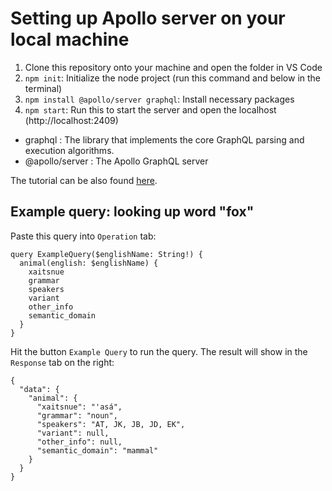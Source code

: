 # Setting up Apollo server on your local machine

1. Clone this repository onto your machine and open the folder in VS Code
3. `npm init`: Initialize the node project (run this command and below in the terminal)
4. `npm install @apollo/server graphql`: Install necessary packages
5. `npm start`: Run this to start the server and open the localhost (http://localhost:2409)

- graphql : The library that implements the core GraphQL parsing and execution algorithms.
- @apollo/server : The Apollo GraphQL server


The tutorial can be also found [here](https://dineshigdd.medium.com/how-to-set-up-a-graphql-server-a-beginners-guide-to-graphql-fe1e7bb83ffc).

## Example query: looking up word "fox"

Paste this query into `Operation` tab:
```
query ExampleQuery($englishName: String!) {
  animal(english: $englishName) {
    xaitsnue
    grammar
    speakers
    variant
    other_info
    semantic_domain
  }
}
```

Hit the button `Example Query` to run the query.
The result will show in the `Response` tab on the right:
```
{
  "data": {
    "animal": {
      "xaitsnue": "'asá",
      "grammar": "noun",
      "speakers": "AT, JK, JB, JD, EK",
      "variant": null,
      "other_info": null,
      "semantic_domain": "mammal"
    }
  }
}
```
